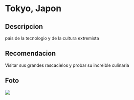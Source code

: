 # Tokyo, Japon

## Descripcion
pais de la tecnologio y de la cultura extremista

## Recomendacion
Visitar sus grandes rascacielos y probar su increible culinaria

## Foto
![](https://tokyo-restaurant.com/4jgu4)

